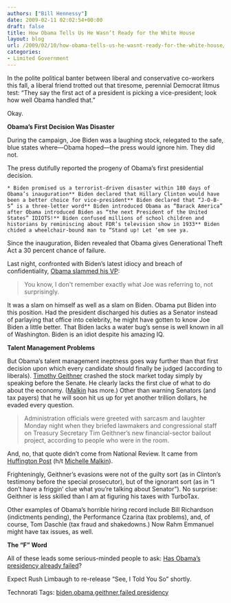 ```yaml
---
authors: ["Bill Hennessy"]
date: 2009-02-11 02:02:54+00:00
draft: false
title: How Obama Tells Us He Wasn’t Ready for the White House
layout: blog
url: /2009/02/10/how-obama-tells-us-he-wasnt-ready-for-the-white-house/
categories:
- Limited Government
---
```


In the polite political banter between liberal and conservative co-workers this fall, a liberal friend trotted out that tiresome, perennial Democrat litmus test: “They say the first act of a president is picking a vice-president; look how well Obama handled that.”

 

Okay. 

 

**Obama’s First Decision Was Disaster**

 

During the campaign, Joe Biden was a laughing stock, relegated to the safe, blue states where—Obama hoped—the press would ignore him. They did not.

 

The press dutifully reported the progeny of Obama’s first presidential decision.

 

    * Biden promised us a terrorist-driven disaster within 180 days of Obama’s inauguration** Biden declared that Hillary Clinton would have been a better choice for vice-president** Biden declared that “J-O-B-S” is a three-letter word** Biden introduced Obama as “Barack America” after Obama introduced Biden as “the next President of the United States” IDIOTS!** Biden confused millions of school children and historians by reminiscing about FDR’s television show in 1933** Biden chided a wheelchair-bound man to “Stand up! Let ‘em see ya.  

Since the inauguration, Biden revealed that Obama gives Generational Theft Act a 30 percent chance of failure.

 

Last night, confronted with Biden’s latest idiocy and breach of confidentiality, [Obama slammed his VP](https://blogs.telegraph.co.uk/toby_harnden/blog/2009/02/10/barack_obama_throws_joe_biden_under_the_bus):

 

>   
> 
> You know, I don't remember exactly what Joe was referring to, not surprisingly.
> 
> 

 

It was a slam on himself as well as a slam on Biden. Obama put Biden into this position. Had the president discharged his duties as a Senator instead of parlaying that office into celebrity, he might have gotten to know Joe Biden a little better. That Biden lacks a water bug’s sense is well known in all of Washington. Biden is an idiot despite his amazing IQ.

 

**Talent Management Problems**

 

But Obama’s talent management ineptness goes way further than that first decision upon which every candidate should finally be judged (according to liberals). [Timothy Geithner](https://www.californiaconservative.org/liberals/helluva-job-timmie/) crashed the stock market today simply by speaking before the Senate. He clearly lacks the first clue of what to do about the economy. ([Malkin](https://michellemalkin.com/2009/02/10/tax-cheat-wonder-boy-geithner-is-a-laughingstock/) has more.) Other than warning Senators (and tax payers) that he will soon hit us up for yet another trillion dollars, he evaded every question.

 

>   
> 
> Administration officials were greeted with sarcasm and laughter Monday night when they briefed lawmakers and congressional staff on Treasury Secretary Tim Geithner’s new financial-sector bailout project, according to people who were in the room.
> 
> 

 

And, no, that quote didn’t come from National Review. It came from [Huffington Post](https://www.huffingtonpost.com/2009/02/10/administration-officials_n_165551.html) (h/t [Michelle Malkin](https://michellemalkin.com)).

 

Frighteningly, Geithner’s evasions were not of the guilty sort (as in Clinton’s testimony before the special prosecutor), but of the ignorant sort (as in “I don’t have a friggin’ clue what you’re talking about Senator”). No surprise: Geithner is less skilled than I am at figuring his taxes with TurboTax.

 

Other examples of Obama’s horrible hiring record include Bill Richardson (indictments pending), the Performance Czarina (tax problems), and, of course, Tom Daschle (tax fraud and shakedowns.) Now Rahm Emmanuel might have tax issues, as well.

 

**The “F” Word**

 

All of these leads some serious-minded people to ask: [Has Obama’s presidency already failed](https://www.ft.com/cms/s/0/9ebea1b8-f794-11dd-81f7-000077b07658.html?nclick_check=1)?

 

Expect Rush Limbaugh to re-release “See, I Told You So” shortly. 

 

Technorati Tags: [biden](https://technorati.com/tags/biden),[obama](https://technorati.com/tags/obama),[geithner](https://technorati.com/tags/geithner),[failed presidency](https://technorati.com/tags/failed+presidency)
